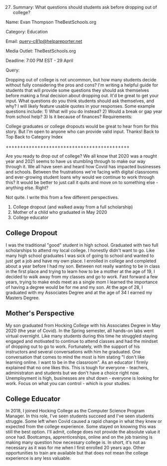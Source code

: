27) Summary: What questions should students ask before dropping out of college?

Name: Evan Thompson TheBestSchools.org

Category: Education

Email: query-c81p@helpareporter.net

Media Outlet: TheBestSchools.org

Deadline: 7:00 PM EST - 29 April

Query:

Dropping out of college is not uncommon, but how many students
decide without fully considering the pros and cons? I'm writing
a helpful guide for students that will provide some questions
they should ask themselves before making a final decision about
dropping out. It'd be great to get your input. What questions do
you think students should ask themselves, and why? I will likely
feature usable quotes in your responses. Some example questions
include: 1) What will you do instead? 2) Would a break or gap
year from school help? 3) Is it because of finances?
Requirements:

College graduates or college dropouts would be great to hear
from for this story. But I'm open to anyone who can provide
valid input. Thanks!
Back to Top Back to Category Index


+++++++++++++++++++++++++++++++++++++++++++

Are you ready to drop out of college?  We all know that 2020 was a rought year and 2021 seems to have us stumbling through to make our way through it.  We all have seen and heard how Covid has impacted businesses and schools.  Between the frustrations we're facing with digital classrooms and ever-growing student loans why would we continue to work through this?  It would be better to just call it quits and move on to something else - anything else.  Right?

Not quite.  I write this from a few different perspectives.
1. College dropout (and walked away from a full scholarship)
2. Mother of a child who graduated in May 2020
3. College educator

## College Dropout
I was the traditional "good" student in high school.  Graduated with two full scholarships to attend my local college.  I honestly didn't want to go.  Like many high school graduates I was sick of going to school and wanted to just get a job and have my own place.  I enrolled in college and completed about a year before I had my son.  Between not really wanting to be in class in the first place and trying to learn how to be a mother at the age of 19, I decided to walk away from my classes and go to work.  Fast forward a few years, trying to make ends meet as a single mom I learned the importance of having a degree would be for me and my son.  At the age of 28, I graduated with my Associates Degree and at the age of 34 I earned my Masters Degree.

## Mother's Perspective
My son graduated from Hocking College with his Associates Degree in May 2020 (the year of Covid).  In the Spring semester, all hands-on labs went virtual overnight.  Like many students during this time he struggled staying engaged and motivated to continue to attend classes and had the mindset of dropping out to go to work.  Fortunately, with the support of his instructors and several conversations with him he graduated.  One conversation that comes to mind the most is him stating "I don't like learning online.  I want to be in the classroom".  As an educator I firmly explained that no one likes this.  This is tough for everyone - teachers, administraton and students but we don't have a choice right now.  Unemployment is high, businesses are shut down - everyone is looking for work.  Focus on what you can control - which is your studies.  

## College Educator
In 2018, I joined Hocking College as the Computer Science Program Manager.  In this role, I've seen students succeed and I've seen students struggle.  Some left when Covid caused a rapid change in what they knew or expected from the college experience.  Some stayed on knowing this was still the best option.  I'll admit, college does not provide the absolute value it once had.  Bootcamps, apprenticeships, online and on the job training is making many question how necessary college is.  In short, it's not as necessary as it was for me when I first enrolled 20 years ago.  Other opportunities to train are available but that does not mean the college experience is any less valuable.  


